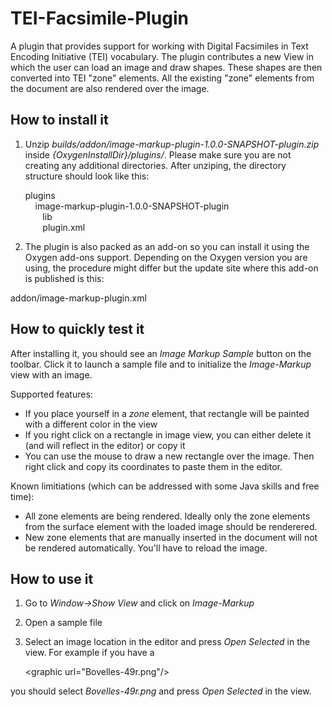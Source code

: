 TEI-Facsimile-Plugin
====================

A plugin that provides support for working with  Digital Facsimiles in Text Encoding Initiative (TEI) vocabulary.   The plugin contributes a new View in which the user can load an image and draw shapes. These shapes are then  converted into TEI "zone" elements. All the existing "zone" elements from the document are also rendered over the image.

How to install it
--------------------
1. Unzip  *builds/addon/image-markup-plugin-1.0.0-SNAPSHOT-plugin.zip* inside *{OxygenInstallDir}/plugins/*. Please make sure you are not creating any additional directories. After unziping, the directory structure should look like this:

    plugins<br />
    &nbsp;&nbsp;&nbsp;&nbsp;image-markup-plugin-1.0.0-SNAPSHOT-plugin<br />
    &nbsp;&nbsp;&nbsp;&nbsp;&nbsp;&nbsp;&nbsp;lib<br />
    &nbsp;&nbsp;&nbsp;&nbsp;&nbsp;&nbsp;&nbsp;plugin.xml <br />


2. The plugin is also packed as an add-on so you can install it using the Oxygen add-ons support. Depending on the Oxygen version you are using, the procedure might differ but the update site where this add-on is published is this: 

addon/image-markup-plugin.xml


How to quickly test it
--------------------
After installing it, you should see an *Image Markup Sample* button  on the toolbar. Click it to launch a sample file and to initialize the *Image-Markup* view with an image.

Supported features:

- If you place yourself in a *zone* element, that rectangle will be painted with a different color in the view
- If you right click on a rectangle in image view, you can either delete it (and will reflect in the editor) or copy it
- You can use the mouse to draw a new rectangle over the image. Then right click and copy its coordinates to paste them in the editor.

Known limitiations (which can be addressed with some Java skills and free time):

- All zone elements are being rendered. Ideally only the zone elements from the surface element with the loaded image should be renderered.
- New zone elements that are manually inserted in the document will not be rendered automatically. You'll have to reload the image.


How to use it 
--------------------
1. Go to *Window->Show View* and click on *Image-Markup*
2. Open a sample file
3. Select an image location in the editor and press *Open Selected* in the view. For example if you have a 

	&lt;graphic url="Bovelles-49r.png"/&gt;
	
you should select *Bovelles-49r.png* and press *Open Selected* in the view.

